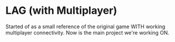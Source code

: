 # LAG (with Multiplayer)

Started of as a small reference of the original game WITH working multiplayer connectivity.
Now is the main project we're working ON.
